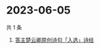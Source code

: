 # 2023-06-05

共 1 条

<!-- BEGIN -->
<!-- 最后更新时间 Mon Jun 05 2023 10:18:04 GMT+0800 (China Standard Time) -->

1. [答主楚云卿原创诗句「入选」诗经](https://www.zhihu.com/search?q=答主楚云卿原创诗句「入选」诗经)

<!-- END -->
